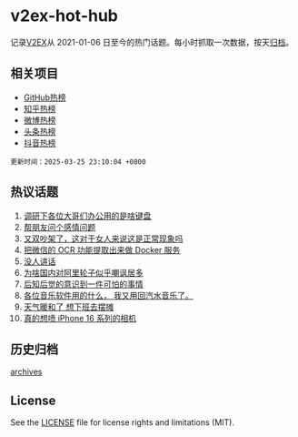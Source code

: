 # v2ex-hot-hub

 记录[V2EX](https://www.v2ex.com/)从 2021-01-06 日至今的热门话题。每小时抓取一次数据，按天[归档](archives)。
 
 ## 相关项目

- [GitHub热榜](https://github.com/snaildev/github-hot-hub)
- [知乎热榜](https://github.com/snaildev/zhihu-hot-hub)
- [微博热榜](https://github.com/snaildev/weibo-hot-hub)
- [头条热榜](https://github.com/snaildev/toutiao-hot-hub)
- [抖音热榜](https://github.com/snaildev/douyin-hot-hub)


 `更新时间：2025-03-25 23:10:04 +0800`

## 热议话题

1. [调研下各位大哥们办公用的是啥键盘](https://www.v2ex.com/t/1120838)
1. [帮朋友问个感情问题](https://www.v2ex.com/t/1120872)
1. [又双吵架了，这对于女人来说这是正常现象吗](https://www.v2ex.com/t/1120868)
1. [把微信的 OCR 功能提取出来做 Docker 服务](https://www.v2ex.com/t/1120897)
1. [没人讲话](https://www.v2ex.com/t/1120841)
1. [为啥国内对阿里轮子似乎嘲讽居多](https://www.v2ex.com/t/1120891)
1. [后知后觉的意识到一件可怕的事情](https://www.v2ex.com/t/1120839)
1. [各位音乐软件用的什么， 我又用回汽水音乐了。](https://www.v2ex.com/t/1120956)
1. [天气暖和了 想下班去摆摊](https://www.v2ex.com/t/1120851)
1. [真的想喷 iPhone 16 系列的相机](https://www.v2ex.com/t/1120835)

## 历史归档

[archives](archives)

## License

See the [LICENSE](LICENSE) file for license rights and limitations (MIT).
